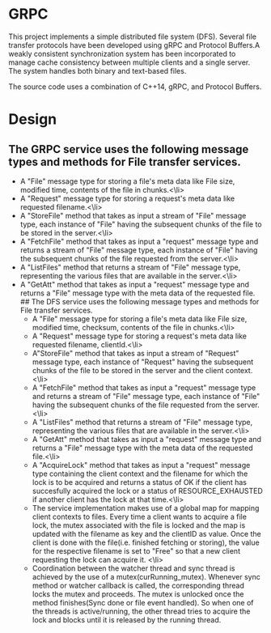# GRPC

This project implements a simple distributed file system (DFS). Several file transfer protocols have been developed using gRPC and Protocol Buffers.A weakly consistent synchronization system has been incorporated to manage cache consistency between multiple clients and a single server. The system handles both binary and text-based files.

The source code uses a combination of C++14, gRPC, and Protocol Buffers.

# Design

## The GRPC service uses the following message types and methods for File transfer services.
<ul>
	<li>A "File" message type for storing a file's meta data like File size, modified time, contents of the file in chunks.<\li>
	<li>A "Request" message type for storing a request's meta data like requested filename.<\li>
	<li>A "StoreFile" method that takes as input a stream of "File" message type, each instance of "File" having the subsequent chunks of the file to be stored in the server.<\li>
	<li>A "FetchFile" method that takes as input a "request" message type and returns a stream of "File" message type, each instance of "File" having the subsequent chunks of the file requested from the server.<\li>
	<li>A "ListFiles" method that returns a stream of "File" message type, representing the various files that are available in the server.<\li>
	<li>A "GetAtt" method that takes as input a "request" message type and returns a "File" message type with the meta data of the requested file.
<br>
## The DFS service uses the following message types and methods for File transfer services.
<ul>
	<li>A "File" message type for storing a file's meta data like File size, modified time, checksum, contents of the file in chunks.<\li>
	<li>A "Request" message type for storing a request's meta data like requested filename, clientId.<\li>
	<li>A"StoreFile" method that takes as input a stream of "Request" message type, each instance of "Request" having the subsequent chunks of the file to be stored in the server and the client context.<\li>
	<li>A "FetchFile" method that takes as input a "request" message type and returns a stream of "File" message type, each instance of "File" having the subsequent chunks of the file requested from the server.<\li>
	<li>A "ListFiles" method that returns a stream of "File" message type, representing the various files that are available in the server.<\li>
	<li>A "GetAtt" method that takes as input a "request" message type and returns a "File" message type with the meta data of the requested file.<\li>
	<li>A "AcquireLock" method that takes as input a "request" message type containing the client context and the filename for which the lock is to be acquired and returns a status of OK if the client has succesfully acquired the lock or a status of RESOURCE_EXHAUSTED if another client has the lock at that time.<\li>
	<li>The service implementation makes use of a global map for mapping client contexts to files. Every time a client wants to acquire a file lock, the mutex associated with the file is locked and the map is updated with the filename as key and the clientID as value. Once the client is done with the file(i.e. finished fetching or storing), the value for the respective filename is set to "Free" so that a new client requesting the lock can acquire it. <\li>
	<li>Coordination between the watcher thread and sync thread is achieved by the use of a mutex(curRunning_mutex). Whenever sync method or watcher callback is called, the corresponding thread locks the mutex and proceeds. The mutex is unlocked once the method finishes(Sync done or file event handled). So when one of the threads is active/running, the other thread tries to acquire the lock and blocks until it is released by the running thread.



